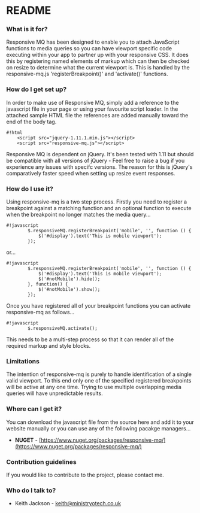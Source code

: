 # README #

### What is it for? ###
Responsive MQ has been designed to enable you to attach JavaScript functions to media queries so you can have viewport specific code executing within your app to partner up with your responsive CSS. It does this by registering named elements of markup which can then be checked on resize to determine what the current viewport is. This is handled by the responsive-mq.js 'registerBreakpoint()' and 'activate()' functions.

### How do I get set up? ###
In order to make use of Responsive MQ, simply add a reference to the javascript file in your page or using your favourite script loader.
In the attached sample HTML file the references are added manually toward the end of the body tag.

```
#!html
    <script src="jquery-1.11.1.min.js"></script>
    <script src="responsive-mq.js"></script>
```

Responsive MQ is dependent on jQuery. It's been tested with 1.11 but should be compatible with all versions of jQuery - Feel free to raise a bug if you experience any issues with specifc versions. The reason for this is jQuery's comparatively faster speed when setting up resize event responses.

### How do I use it? ###
Using responsive-mq is a two step process. Firstly you need to register a breakpoint against a matching function and an optional function to execute when the breakpoint no longer matches the media query...
```
#!javascript
        $.responsiveMQ.registerBreakpoint('mobile', '', function () {
            $('#display').text('This is mobile viewport');
        });
```
or...
```
#!javascript
        $.responsiveMQ.registerBreakpoint('mobile', '', function () {
            $('#display').text('This is mobile viewport');
            $('#notMobile').hide();
        }, function() {
            $('#notMobile').show();
        });
```
Once you have registered all of your breakpoint functions you can activate responsive-mq as follows...
```
#!javascript
        $.responsiveMQ.activate();
```
This needs to be a multi-step process so that it can render all of the required markup and style blocks.

### Limitations ###
The intention of responsive-mq is purely to handle identification of a single valid viewport. To this end only one of the specified registered breakpoints will be active at any one time. Trying to use multiple overlapping media queries will have unpredictable results.

### Where can I get it? ###
You can download the javascript file from the source here and add it to your website manually or you can use any of the following pacakge managers...

- **NUGET** - [https://www.nuget.org/packages/responsive-mq/](https://www.nuget.org/packages/responsive-mq/)

### Contribution guidelines ###
If you would like to contribute to the project, please contact me.

### Who do I talk to? ###
* Keith Jackson - keith@ministryotech.co.uk